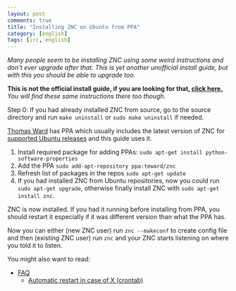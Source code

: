 ```yaml
---
layout: post
comments: true
title: "Installing ZNC on Ubuntu from PPA"
category: [english]
tags: [irc, english]
---
```


*Many people seem to be installing ZNC using some weird instructions and
 don't ever upgrade after that. This is yet another unofficial install
 guide, but with this you should be able to upgrade too.*

**This is not the official install guide, if you are looking for that,
[click here.](http://wiki.znc.in/Installation)** *You will find these
same instructions there too though.*

Step 0: If you had already installed ZNC from source, go to the source
directory and run `make uninstall` or `sudo make uninstall` if needed.

[Thomas Ward](https://launchpad.net/~teward) has PPA which usually includes
the latest version of ZNC for [supported Ubuntu releases](https://wiki.ubuntu.com/Releases)
and this guide uses it.

1. Install required package for adding PPAs: `sudo apt-get install python-software-properties`
2. Add the PPA `sudo add-apt-repository ppa:teward/znc`
3. Refresh list of packages in the repos `sudo apt-get update`
4. If you had installed ZNC from Ubuntu repositories, now you could run
   `sudo apt-get upgrade`, otherwise finally install ZNC with
   `sudo apt-get install znc`.

ZNC is now installed. If you had it running before installing from PPA,
you should restart it especially if it was different version than what the
PPA has.

Now you can either (new ZNC user) run `znc --makeconf` to create config
file and then (existing ZNC user) run `znc` and your ZNC starts listening
on where you told it to listen.

You might also want to read:

* [FAQ](http://wiki.znc.in/FAQ)
    * [Automatic restart in case of X (crontab)](http://wiki.znc.in/FAQ#How_can_I_restart_ZNC_automatically_.28in_case_of_a_machine_reboot.2C_crash.2C_etc..29.3F)
